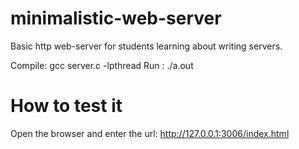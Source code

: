 minimalistic-web-server
=======================

Basic http web-server for students learning about writing servers.

Compile: gcc server.c -lpthread
Run    : ./a.out

How to test it
=============
Open the browser and enter the url: http://127.0.0.1:3006/index.html
